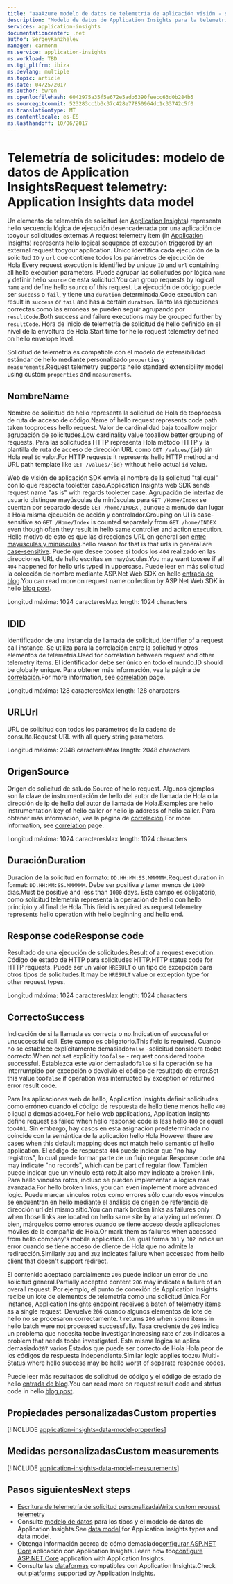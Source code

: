 ```yaml
---
title: "aaaAzure modelo de datos de telemetría de aplicación visión - solicitud de telemetría | Documentos de Microsoft"
description: "Modelo de datos de Application Insights para la telemetría de solicitudes"
services: application-insights
documentationcenter: .net
author: SergeyKanzhelev
manager: carmonm
ms.service: application-insights
ms.workload: TBD
ms.tgt_pltfrm: ibiza
ms.devlang: multiple
ms.topic: article
ms.date: 04/25/2017
ms.author: bwren
ms.openlocfilehash: 6042975a35f5e672e5adb5390feecc63d0b284b5
ms.sourcegitcommit: 523283cc1b3c37c428e77850964dc1c33742c5f0
ms.translationtype: MT
ms.contentlocale: es-ES
ms.lasthandoff: 10/06/2017
---
```

# <a name="request-telemetry-application-insights-data-model"></a><span data-ttu-id="e95c2-103">Telemetría de solicitudes: modelo de datos de Application Insights</span><span class="sxs-lookup"><span data-stu-id="e95c2-103">Request telemetry: Application Insights data model</span></span>

<span data-ttu-id="e95c2-104">Un elemento de telemetría de solicitud (en [Application Insights](app-insights-overview.md)) representa hello secuencia lógica de ejecución desencadenada por una aplicación de tooyour solicitudes externas.</span><span class="sxs-lookup"><span data-stu-id="e95c2-104">A request telemetry item (in [Application Insights](app-insights-overview.md)) represents hello logical sequence of execution triggered by an external request tooyour application.</span></span> <span data-ttu-id="e95c2-105">Único identifica cada ejecución de la solicitud `ID` y `url` que contiene todos los parámetros de ejecución de Hola.</span><span class="sxs-lookup"><span data-stu-id="e95c2-105">Every request execution is identified by unique `ID` and `url` containing all hello execution parameters.</span></span> <span data-ttu-id="e95c2-106">Puede agrupar las solicitudes por lógica `name` y definir hello `source` de esta solicitud.</span><span class="sxs-lookup"><span data-stu-id="e95c2-106">You can group requests by logical `name` and define hello `source` of this request.</span></span> <span data-ttu-id="e95c2-107">La ejecución de código puede ser `success` o `fail`, y tiene una `duration` determinada.</span><span class="sxs-lookup"><span data-stu-id="e95c2-107">Code execution can result in `success` or `fail` and has a certain `duration`.</span></span> <span data-ttu-id="e95c2-108">Tanto las ejecuciones correctas como las erróneas se pueden seguir agrupando por `resultCode`.</span><span class="sxs-lookup"><span data-stu-id="e95c2-108">Both success and failure executions may be grouped further by `resultCode`.</span></span> <span data-ttu-id="e95c2-109">Hora de inicio de telemetría de solicitud de hello definido en el nivel de la envoltura de Hola.</span><span class="sxs-lookup"><span data-stu-id="e95c2-109">Start time for hello request telemetry defined on hello envelope level.</span></span>

<span data-ttu-id="e95c2-110">Solicitud de telemetría es compatible con el modelo de extensibilidad estándar de hello mediante personalizado `properties` y `measurements`.</span><span class="sxs-lookup"><span data-stu-id="e95c2-110">Request telemetry supports hello standard extensibility model using custom `properties` and `measurements`.</span></span>

## <a name="name"></a><span data-ttu-id="e95c2-111">Nombre</span><span class="sxs-lookup"><span data-stu-id="e95c2-111">Name</span></span>

<span data-ttu-id="e95c2-112">Nombre de solicitud de hello representa la solicitud de Hola de tooprocess de ruta de acceso de código.</span><span class="sxs-lookup"><span data-stu-id="e95c2-112">Name of hello request represents code path taken tooprocess hello request.</span></span> <span data-ttu-id="e95c2-113">Valor de cardinalidad baja tooallow mejor agrupación de solicitudes.</span><span class="sxs-lookup"><span data-stu-id="e95c2-113">Low cardinality value tooallow better grouping of requests.</span></span> <span data-ttu-id="e95c2-114">Para las solicitudes HTTP representa Hola método HTTP y la plantilla de ruta de acceso de dirección URL como `GET /values/{id}` sin Hola real `id` valor.</span><span class="sxs-lookup"><span data-stu-id="e95c2-114">For HTTP requests it represents hello HTTP method and URL path template like `GET /values/{id}` without hello actual `id` value.</span></span>

<span data-ttu-id="e95c2-115">Web de visión de aplicación SDK envía el nombre de la solicitud "tal cual" con lo que respecta tooletter caso.</span><span class="sxs-lookup"><span data-stu-id="e95c2-115">Application Insights web SDK sends request name "as is" with regards tooletter case.</span></span> <span data-ttu-id="e95c2-116">Agrupación de interfaz de usuario distingue mayúsculas de minúsculas para `GET /Home/Index` se cuentan por separado desde `GET /home/INDEX` , aunque a menudo dan lugar a Hola misma ejecución de acción y controlador.</span><span class="sxs-lookup"><span data-stu-id="e95c2-116">Grouping on UI is case-sensitive so `GET /Home/Index` is counted separately from `GET /home/INDEX` even though often they result in hello same controller and action execution.</span></span> <span data-ttu-id="e95c2-117">Hello motivo de esto es que las direcciones URL en general son [entre mayúsculas y minúsculas](http://www.w3.org/TR/WD-html40-970708/htmlweb.html).</span><span class="sxs-lookup"><span data-stu-id="e95c2-117">hello reason for that is that urls in general are [case-sensitive](http://www.w3.org/TR/WD-html40-970708/htmlweb.html).</span></span> <span data-ttu-id="e95c2-118">Puede que desee toosee si todos los `404` realizado en las direcciones URL de hello escritas en mayúsculas.</span><span class="sxs-lookup"><span data-stu-id="e95c2-118">You may want toosee if all `404` happened for hello urls typed in uppercase.</span></span> <span data-ttu-id="e95c2-119">Puede leer en más solicitud la colección de nombre mediante ASP.Net Web SDK en hello [entrada de blog](http://apmtips.com/blog/2015/02/23/request-name-and-url/).</span><span class="sxs-lookup"><span data-stu-id="e95c2-119">You can read more on request name collection by ASP.Net Web SDK in hello [blog post](http://apmtips.com/blog/2015/02/23/request-name-and-url/).</span></span>

<span data-ttu-id="e95c2-120">Longitud máxima: 1024 caracteres</span><span class="sxs-lookup"><span data-stu-id="e95c2-120">Max length: 1024 characters</span></span>

## <a name="id"></a><span data-ttu-id="e95c2-121">ID</span><span class="sxs-lookup"><span data-stu-id="e95c2-121">ID</span></span>

<span data-ttu-id="e95c2-122">Identificador de una instancia de llamada de solicitud.</span><span class="sxs-lookup"><span data-stu-id="e95c2-122">Identifier of a request call instance.</span></span> <span data-ttu-id="e95c2-123">Se utiliza para la correlación entre la solicitud y otros elementos de telemetría.</span><span class="sxs-lookup"><span data-stu-id="e95c2-123">Used for correlation between request and other telemetry items.</span></span> <span data-ttu-id="e95c2-124">El identificador debe ser único en todo el mundo.</span><span class="sxs-lookup"><span data-stu-id="e95c2-124">ID should be globally unique.</span></span> <span data-ttu-id="e95c2-125">Para obtener más información, vea la página de [correlación](application-insights-correlation.md).</span><span class="sxs-lookup"><span data-stu-id="e95c2-125">For more information, see [correlation](application-insights-correlation.md) page.</span></span>

<span data-ttu-id="e95c2-126">Longitud máxima: 128 caracteres</span><span class="sxs-lookup"><span data-stu-id="e95c2-126">Max length: 128 characters</span></span>

## <a name="url"></a><span data-ttu-id="e95c2-127">URL</span><span class="sxs-lookup"><span data-stu-id="e95c2-127">Url</span></span>

<span data-ttu-id="e95c2-128">URL de solicitud con todos los parámetros de la cadena de consulta.</span><span class="sxs-lookup"><span data-stu-id="e95c2-128">Request URL with all query string parameters.</span></span>

<span data-ttu-id="e95c2-129">Longitud máxima: 2048 caracteres</span><span class="sxs-lookup"><span data-stu-id="e95c2-129">Max length: 2048 characters</span></span>

## <a name="source"></a><span data-ttu-id="e95c2-130">Origen</span><span class="sxs-lookup"><span data-stu-id="e95c2-130">Source</span></span>

<span data-ttu-id="e95c2-131">Origen de solicitud de saludo.</span><span class="sxs-lookup"><span data-stu-id="e95c2-131">Source of hello request.</span></span> <span data-ttu-id="e95c2-132">Algunos ejemplos son la clave de instrumentación de hello del autor de llamada de Hola o la dirección de ip de hello del autor de llamada de Hola.</span><span class="sxs-lookup"><span data-stu-id="e95c2-132">Examples are hello instrumentation key of hello caller or hello ip address of hello caller.</span></span> <span data-ttu-id="e95c2-133">Para obtener más información, vea la página de [correlación](application-insights-correlation.md).</span><span class="sxs-lookup"><span data-stu-id="e95c2-133">For more information, see [correlation](application-insights-correlation.md) page.</span></span>

<span data-ttu-id="e95c2-134">Longitud máxima: 1024 caracteres</span><span class="sxs-lookup"><span data-stu-id="e95c2-134">Max length: 1024 characters</span></span>

## <a name="duration"></a><span data-ttu-id="e95c2-135">Duración</span><span class="sxs-lookup"><span data-stu-id="e95c2-135">Duration</span></span>

<span data-ttu-id="e95c2-136">Duración de la solicitud en formato: `DD.HH:MM:SS.MMMMMM`.</span><span class="sxs-lookup"><span data-stu-id="e95c2-136">Request duration in format: `DD.HH:MM:SS.MMMMMM`.</span></span> <span data-ttu-id="e95c2-137">Debe ser positiva y tener menos de `1000` días.</span><span class="sxs-lookup"><span data-stu-id="e95c2-137">Must be positive and less than `1000` days.</span></span> <span data-ttu-id="e95c2-138">Este campo es obligatorio, como solicitud telemetría representa la operación de hello con hello principio y al final de Hola.</span><span class="sxs-lookup"><span data-stu-id="e95c2-138">This field is required as request telemetry represents hello operation with hello beginning and hello end.</span></span>

## <a name="response-code"></a><span data-ttu-id="e95c2-139">Response code</span><span class="sxs-lookup"><span data-stu-id="e95c2-139">Response code</span></span>

<span data-ttu-id="e95c2-140">Resultado de una ejecución de solicitudes.</span><span class="sxs-lookup"><span data-stu-id="e95c2-140">Result of a request execution.</span></span> <span data-ttu-id="e95c2-141">Código de estado de HTTP para solicitudes HTTP.</span><span class="sxs-lookup"><span data-stu-id="e95c2-141">HTTP status code for HTTP requests.</span></span> <span data-ttu-id="e95c2-142">Puede ser un valor `HRESULT` o un tipo de excepción para otros tipos de solicitudes.</span><span class="sxs-lookup"><span data-stu-id="e95c2-142">It may be `HRESULT` value or exception type for other request types.</span></span>

<span data-ttu-id="e95c2-143">Longitud máxima: 1024 caracteres</span><span class="sxs-lookup"><span data-stu-id="e95c2-143">Max length: 1024 characters</span></span>

## <a name="success"></a><span data-ttu-id="e95c2-144">Correcto</span><span class="sxs-lookup"><span data-stu-id="e95c2-144">Success</span></span>

<span data-ttu-id="e95c2-145">Indicación de si la llamada es correcta o no.</span><span class="sxs-lookup"><span data-stu-id="e95c2-145">Indication of successful or unsuccessful call.</span></span> <span data-ttu-id="e95c2-146">Este campo es obligatorio.</span><span class="sxs-lookup"><span data-stu-id="e95c2-146">This field is required.</span></span> <span data-ttu-id="e95c2-147">Cuando no se establece explícitamente demasiado`false` -solicitud considera toobe correcto.</span><span class="sxs-lookup"><span data-stu-id="e95c2-147">When not set explicitly too`false` - request considered toobe successful.</span></span> <span data-ttu-id="e95c2-148">Establezca este valor demasiado`false` si la operación se ha interrumpido por excepción o devolvió el código de resultado de error.</span><span class="sxs-lookup"><span data-stu-id="e95c2-148">Set this value too`false` if operation was interrupted by exception or returned error result code.</span></span>

<span data-ttu-id="e95c2-149">Para las aplicaciones web de hello, Application Insights definir solicitudes como erróneo cuando el código de respuesta de hello tiene menos hello `400` o igual a demasiado`401`.</span><span class="sxs-lookup"><span data-stu-id="e95c2-149">For hello web applications, Application Insights define request as failed when hello response code is less hello `400` or equal too`401`.</span></span> <span data-ttu-id="e95c2-150">Sin embargo, hay casos en esta asignación predeterminada no coincide con la semántica de la aplicación hello Hola.</span><span class="sxs-lookup"><span data-stu-id="e95c2-150">However there are cases when this default mapping does not match hello semantic of hello application.</span></span> <span data-ttu-id="e95c2-151">El código de respuesta `404` puede indicar que "no hay registros", lo cual puede formar parte de un flujo regular.</span><span class="sxs-lookup"><span data-stu-id="e95c2-151">Response code `404` may indicate "no records", which can be part of regular flow.</span></span> <span data-ttu-id="e95c2-152">También puede indicar que un vínculo está roto.</span><span class="sxs-lookup"><span data-stu-id="e95c2-152">It also may indicate a broken link.</span></span> <span data-ttu-id="e95c2-153">Para hello vínculos rotos, incluso se pueden implementar la lógica más avanzada.</span><span class="sxs-lookup"><span data-stu-id="e95c2-153">For hello broken links, you can even implement more advanced logic.</span></span> <span data-ttu-id="e95c2-154">Puede marcar vínculos rotos como errores sólo cuando esos vínculos se encuentran en hello mediante el análisis de origen de referencia de dirección url del mismo sitio.</span><span class="sxs-lookup"><span data-stu-id="e95c2-154">You can mark broken links as failures only when those links are located on hello same site by analyzing url referrer.</span></span> <span data-ttu-id="e95c2-155">O bien, márquelos como errores cuando se tiene acceso desde aplicaciones móviles de la compañía de Hola.</span><span class="sxs-lookup"><span data-stu-id="e95c2-155">Or mark them as failures when accessed from hello company's mobile application.</span></span> <span data-ttu-id="e95c2-156">De igual forma `301` y `302` indica un error cuando se tiene acceso de cliente de Hola que no admite la redirección.</span><span class="sxs-lookup"><span data-stu-id="e95c2-156">Similarly `301` and `302` indicates failure when accessed from hello client that doesn't support redirect.</span></span>

<span data-ttu-id="e95c2-157">El contenido aceptado parcialmente `206` puede indicar un error de una solicitud general.</span><span class="sxs-lookup"><span data-stu-id="e95c2-157">Partially accepted content `206` may indicate a failure of an overall request.</span></span> <span data-ttu-id="e95c2-158">Por ejemplo, el punto de conexión de Application Insights recibe un lote de elementos de telemetría como una solicitud única.</span><span class="sxs-lookup"><span data-stu-id="e95c2-158">For instance, Application Insights endpoint receives a batch of telemetry items as a single request.</span></span> <span data-ttu-id="e95c2-159">Devuelve `206` cuando algunos elementos de lote de hello no se procesaron correctamente.</span><span class="sxs-lookup"><span data-stu-id="e95c2-159">It returns `206` when some items in hello batch were not processed successfully.</span></span> <span data-ttu-id="e95c2-160">Tasa creciente de `206` indica un problema que necesita toobe investigar.</span><span class="sxs-lookup"><span data-stu-id="e95c2-160">Increasing rate of `206` indicates a problem that needs toobe investigated.</span></span> <span data-ttu-id="e95c2-161">Esta misma lógica se aplica demasiado`207` varios Estados que puede ser correcto de Hola Hola peor de los códigos de respuesta independiente.</span><span class="sxs-lookup"><span data-stu-id="e95c2-161">Similar logic applies too`207` Multi-Status where hello success may be hello worst of separate response codes.</span></span>

<span data-ttu-id="e95c2-162">Puede leer más resultados de solicitud de código y el código de estado de hello [entrada de blog](http://apmtips.com/blog/2016/12/03/request-success-and-response-code/).</span><span class="sxs-lookup"><span data-stu-id="e95c2-162">You can read more on request result code and status code in hello [blog post](http://apmtips.com/blog/2016/12/03/request-success-and-response-code/).</span></span>

## <a name="custom-properties"></a><span data-ttu-id="e95c2-163">Propiedades personalizadas</span><span class="sxs-lookup"><span data-stu-id="e95c2-163">Custom properties</span></span>

[!INCLUDE [application-insights-data-model-properties](../../includes/application-insights-data-model-properties.md)]

## <a name="custom-measurements"></a><span data-ttu-id="e95c2-164">Medidas personalizadas</span><span class="sxs-lookup"><span data-stu-id="e95c2-164">Custom measurements</span></span>

[!INCLUDE [application-insights-data-model-measurements](../../includes/application-insights-data-model-measurements.md)]

## <a name="next-steps"></a><span data-ttu-id="e95c2-165">Pasos siguientes</span><span class="sxs-lookup"><span data-stu-id="e95c2-165">Next steps</span></span>

- [<span data-ttu-id="e95c2-166">Escritura de telemetría de solicitud personalizada</span><span class="sxs-lookup"><span data-stu-id="e95c2-166">Write custom request telemetry</span></span>](app-insights-api-custom-events-metrics.md#trackrequest)
- <span data-ttu-id="e95c2-167">Consulte [modelo de datos](application-insights-data-model.md) para los tipos y el modelo de datos de Application Insights.</span><span class="sxs-lookup"><span data-stu-id="e95c2-167">See [data model](application-insights-data-model.md) for Application Insights types and data model.</span></span>
- <span data-ttu-id="e95c2-168">Obtenga información acerca de cómo demasiado[configurar ASP.NET Core](app-insights-asp-net.md) aplicación con Application Insights.</span><span class="sxs-lookup"><span data-stu-id="e95c2-168">Learn how too[configure ASP.NET Core](app-insights-asp-net.md) application with Application Insights.</span></span>
- <span data-ttu-id="e95c2-169">Consulte las [plataformas](app-insights-platforms.md) compatibles con Application Insights.</span><span class="sxs-lookup"><span data-stu-id="e95c2-169">Check out [platforms](app-insights-platforms.md) supported by Application Insights.</span></span>
